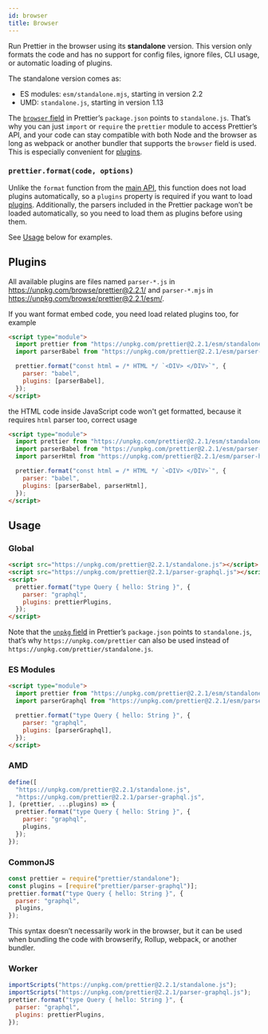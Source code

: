 ```yaml
---
id: browser
title: Browser
---
```


Run Prettier in the browser using its **standalone** version. This version only formats the code and has no support for config files, ignore files, CLI usage, or automatic loading of plugins.

The standalone version comes as:

- ES modules: `esm/standalone.mjs`, starting in version 2.2
- UMD: `standalone.js`, starting in version 1.13

The [`browser` field](https://github.com/defunctzombie/package-browser-field-spec) in Prettier’s `package.json` points to `standalone.js`. That’s why you can just `import` or `require` the `prettier` module to access Prettier’s API, and your code can stay compatible with both Node and the browser as long as webpack or another bundler that supports the `browser` field is used. This is especially convenient for [plugins](plugins.md).

### `prettier.format(code, options)`

Unlike the `format` function from the [main API](api.md#prettierformatsource--options), this function does not load plugins automatically, so a `plugins` property is required if you want to load [plugins](#plugins). Additionally, the parsers included in the Prettier package won’t be loaded automatically, so you need to load them as plugins before using them.

See [Usage](#usage) below for examples.

## Plugins

All available plugins are files named `parser-*.js` in <https://unpkg.com/browse/prettier@2.2.1/> and `parser-*.mjs` in <https://unpkg.com/browse/prettier@2.2.1/esm/>.

If you want format embed code, you need load related plugins too, for example

```html
<script type="module">
  import prettier from "https://unpkg.com/prettier@2.2.1/esm/standalone.mjs";
  import parserBabel from "https://unpkg.com/prettier@2.2.1/esm/parser-babel.mjs";

  prettier.format("const html = /* HTML */ `<DIV> </DIV>`", {
    parser: "babel",
    plugins: [parserBabel],
  });
</script>
```

the HTML code inside JavaScript code won't get formatted, because it requires `html` parser too, correct usage

```html
<script type="module">
  import prettier from "https://unpkg.com/prettier@2.2.1/esm/standalone.mjs";
  import parserBabel from "https://unpkg.com/prettier@2.2.1/esm/parser-babel.mjs";
  import parserHtml from "https://unpkg.com/prettier@2.2.1/esm/parser-html.mjs";

  prettier.format("const html = /* HTML */ `<DIV> </DIV>`", {
    parser: "babel",
    plugins: [parserBabel, parserHtml],
  });
</script>
```

## Usage

### Global

```html
<script src="https://unpkg.com/prettier@2.2.1/standalone.js"></script>
<script src="https://unpkg.com/prettier@2.2.1/parser-graphql.js"></script>
<script>
  prettier.format("type Query { hello: String }", {
    parser: "graphql",
    plugins: prettierPlugins,
  });
</script>
```

Note that the [`unpkg` field](https://unpkg.com/#examples) in Prettier’s `package.json` points to `standalone.js`, that’s why `https://unpkg.com/prettier` can also be used instead of `https://unpkg.com/prettier/standalone.js`.

### ES Modules

```html
<script type="module">
  import prettier from "https://unpkg.com/prettier@2.2.1/esm/standalone.mjs";
  import parserGraphql from "https://unpkg.com/prettier@2.2.1/esm/parser-graphql.mjs";

  prettier.format("type Query { hello: String }", {
    parser: "graphql",
    plugins: [parserGraphql],
  });
</script>
```

### AMD

```js
define([
  "https://unpkg.com/prettier@2.2.1/standalone.js",
  "https://unpkg.com/prettier@2.2.1/parser-graphql.js",
], (prettier, ...plugins) => {
  prettier.format("type Query { hello: String }", {
    parser: "graphql",
    plugins,
  });
});
```

### CommonJS

```js
const prettier = require("prettier/standalone");
const plugins = [require("prettier/parser-graphql")];
prettier.format("type Query { hello: String }", {
  parser: "graphql",
  plugins,
});
```

This syntax doesn’t necessarily work in the browser, but it can be used when bundling the code with browserify, Rollup, webpack, or another bundler.

### Worker

```js
importScripts("https://unpkg.com/prettier@2.2.1/standalone.js");
importScripts("https://unpkg.com/prettier@2.2.1/parser-graphql.js");
prettier.format("type Query { hello: String }", {
  parser: "graphql",
  plugins: prettierPlugins,
});
```
